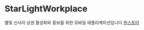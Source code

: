# StarLightWorkplace

별빛 신사리 상권 활성화와 홍보를 위한 모바일 애플리케이션입니다
[원스토어](https://m.onestore.co.kr/mobilepoc/apps/appsDetail.omp?prodId=0000752371)
